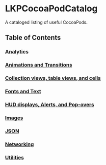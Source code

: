 LKPCocoaPodCatalog
==================

A cataloged listing of useful CocoaPods.

## Table of Contents

### [Analytics](Analytics.md)

### [Animations and Transitions](AnimationsAndTransitions.md)

### [Collection views, table views, and cells](CollectionsTablesAndCells.md)

### [Fonts and Text](Fonts.md)

### [HUD displays, Alerts, and Pop-overs](HUDAlertsAndPopovers.md)

### [Images](Images.md)

### [JSON](JSON.md)

### [Networking](Networking.md)

### [Utilities](Utilities.md)
